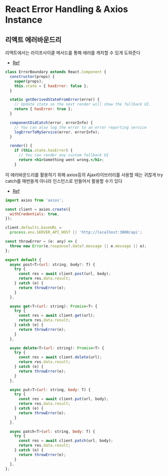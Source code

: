 # React Error Handling & Axios Instance

## 리액트 에러바운드리

리액트에서는 라이프사이클 메서드를 통해 에러를 캐치할 수 있게 도와준다

- [Ref](https://blog.logrocket.com/react-error-handling-react-error-boundary/)

```jsx
class ErrorBoundary extends React.Component {
  constructor(props) {
    super(props);
    this.state = { hasError: false };
  }

  static getDerivedStateFromError(error) {
    // Update state so the next render will show the fallback UI.
    return { hasError: true };
  }

  componentDidCatch(error, errorInfo) {
    // You can also log the error to an error reporting service
    logErrorToMyService(error, errorInfo);
  }

  render() {
    if (this.state.hasError) {
      // You can render any custom fallback UI
      return <h1>Something went wrong.</h1>;
    }

```

이 에러바운드리를 활용하기 위해 axios등의 Ajax라이브러리를 사용할 때는 귀찮게 try catch를 매번쓸게 아니라
인스턴스로 만들어서 활용할 수가 있다

- [Ref](https://github.com/woowa-techcamp-2021/store-10/wiki/%EC%97%90%EB%9F%AC-%ED%95%B8%EB%93%A4%EB%A7%81%3A-%ED%94%84%EB%A1%A0%ED%8A%B8%EC%97%94%EB%93%9C)

```js
import axios from 'axios';

const client = axios.create({
  withCredentials: true,
});

client.defaults.baseURL =
  process.env.SERVER_API_HOST || 'http://localhost:3000/api';

const throwError = (e: any) => {
  throw new Error(e.response?.data?.message || e.message || e);
};

export default {
  async post<T>(url: string, body?: T) {
    try {
      const res = await client.post(url, body);
      return res.data.result;
    } catch (e) {
      return throwError(e);
    }
  },

  async get<T>(url: string): Promise<T> {
    try {
      const res = await client.get(url);
      return res.data.result;
    } catch (e) {
      return throwError(e);
    }
  },

  async delete<T>(url: string): Promise<T> {
    try {
      const res = await client.delete(url);
      return res.data.result;
    } catch (e) {
      return throwError(e);
    }
  },

  async put<T>(url: string, body: T) {
    try {
      const res = await client.put(url, body);
      return res.data.result;
    } catch (e) {
      return throwError(e);
    }
  },

  async patch<T>(url: string, body: T) {
    try {
      const res = await client.patch(url, body);
      return res.data.result;
    } catch (e) {
      return throwError(e);
    }
  },
};
```
